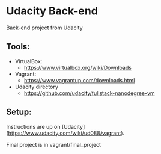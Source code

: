 Udacity Back-end 
===========

Back-end project from Udacity

Tools:
-----------
- VirtualBox:
	- https://www.virtualbox.org/wiki/Downloads
- Vagrant:
	- https://www.vagrantup.com/downloads.html
- Udacity directory
	- https://github.com/udacity/fullstack-nanodegree-vm

Setup:
-----------
Instructions are up on [Udacity] (https://www.udacity.com/wiki/ud088/vagrant).

Final project is in vagrant/final_project
